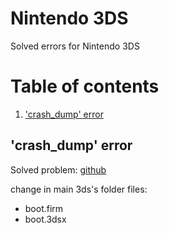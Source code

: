 # Nintendo 3DS

Solved errors for Nintendo 3DS

# Table of contents
1. ['crash_dump' error](#'crash_dump'-error)


## 'crash_dump' error

Solved problem:
[github](https://github.com/LumaTeam/Luma3DS/releases/tag/v10.2.1)

change in main 3ds's folder files: 
- boot.firm
- boot.3dsx
